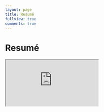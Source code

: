 ```yaml
--- 
layout: page
title: Resumé
fullview: true 
comments: true
--- 
```


# Resumé 

<iframe src="https://docs.google.com/document/d/1IPN1sM-SyGxzj18VfBM_tjmVAzwG__pKZhmvAnpiXg4/pub?embedded=true"></iframe>